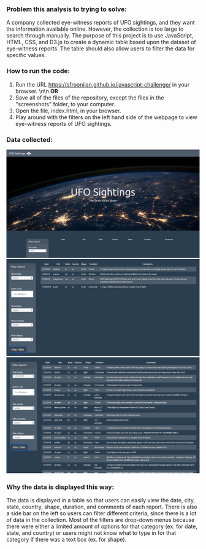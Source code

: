 ### Problem this analysis to trying to solve:
A company collected eye-witness reports of UFO sightings, and they want the information available online. However, the collection is too large to search through manually. The purpose of this project is to use JavaScript, HTML, CSS, and D3.js to create a dynamic table based upon the dataset of eye-witness reports. The table should also allow users to filter the data for specific values.

### How to run the code:
1. Run the URL https://sfroonjian.github.io/javascript-challenge/ in your browser. \n\n
**OR**
1. Save all of the files of the repository, except the files in the "screenshots" folder, to your computer.
1. Open the file, index.html, in your browser.
1. Play around with the filters on the left hand side of the webpage to view eye-witness reports of UFO sightings.

### Data collected:
![](screenshots/top_of_webpage.png)
![](screenshots/filter1.png)
![](screenshots/filter2.png)

### Why the data is displayed this way:
The data is displayed in a table so that users can easily view the date, city, state, country, shape, duration, and comments of each report. There is also a side bar on the left so users can filter different criteria, since there is a lot of data in the collection. Most of the filters are drop-down menus because there were either a limited amount of options for that category (ex. for date, state, and country) or users might not know what to type in for that category if there was a text box (ex. for shape).
